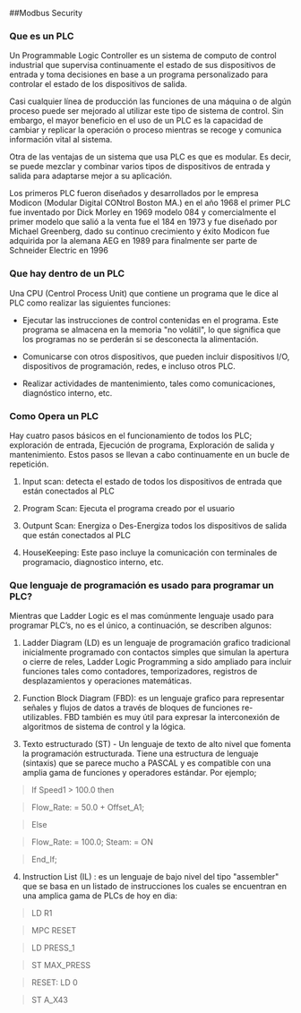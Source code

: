 ##Modbus Security

### Que es un PLC

Un Programmable Logic Controller es un sistema de computo de control industrial que supervisa continuamente el estado de sus dispositivos de entrada y toma decisiones en base a un programa personalizado para controlar el estado de los dispositivos de salida.

Casi cualquier línea de producción las funciones de una máquina o de algún proceso puede ser mejorado al utilizar este tipo de sistema de control. Sin embargo, el mayor beneficio en el uso de un PLC es la capacidad de cambiar y replicar la operación o proceso mientras se recoge y comunica información vital al sistema.

Otra de las ventajas de un sistema que usa PLC es que es modular. Es decir, se puede mezclar y combinar varios tipos de dispositivos de entrada y salida para adaptarse mejor a su aplicación.

Los primeros PLC fueron diseñados y desarrollados por le empresa Modicon (Modular Digital CONtrol Boston MA.) en el año 1968 el primer PLC fue inventado por Dick Morley en 1969 modelo 084 y comercialmente el primer modelo que salió a la venta fue el 184 en 1973 y fue diseñado por Michael Greenberg, dado su continuo crecimiento y éxito Modicon fue adquirida por la alemana AEG en 1989 para finalmente ser parte de Schneider Electric en 1996

### Que hay dentro de un PLC

  Una CPU (Centrol Process Unit) que contiene un programa que le dice al PLC como realizar las siguientes funciones:

* Ejecutar las instrucciones de control contenidas en el programa. Este programa se almacena en la memoria "no volátil", lo que significa que los programas no se perderán si se desconecta la alimentación.

* Comunicarse con otros dispositivos, que pueden incluir dispositivos I/O, dispositivos de programación, redes, e incluso otros PLC.

* Realizar actividades de mantenimiento, tales como comunicaciones, diagnóstico interno, etc.

### Como Opera un PLC
  Hay cuatro pasos básicos en el funcionamiento de todos los PLC; exploración de entrada, Ejecución de programa, Exploración de salida y mantenimiento. Estos pasos se llevan a cabo continuamente en un bucle de repetición.

1. Input scan: detecta el estado de todos los dispositivos de entrada que están conectados al PLC

2. Program Scan: Ejecuta el programa creado por el usuario

3. Outpunt Scan: Energiza o Des-Energiza todos los dispositivos de salida que están conectados al PLC

4. HouseKeeping: Este paso incluye la comunicación con terminales de programacio, diagnostico interno, etc.

### Que lenguaje de programación es usado para programar un PLC?

  Mientras que Ladder Logic es el mas comúnmente lenguaje usado para programar PLC’s, no es el único, a continuación, se describen algunos:

1. Ladder Diagram (LD) es un lenguaje de programación grafico tradicional inicialmente programado con contactos simples que simulan la apertura o cierre de reles, Ladder Logic Programming a sido ampliado para incluir funciones tales como contadores,
temporizadores, registros de desplazamientos y operaciones matemáticas.

2. Function Block Diagram (FBD): es un lenguaje grafico para representar señales y flujos de datos a través de bloques de funciones re-utilizables. FBD también es muy útil para expresar la interconexión de algoritmos de sistema de control y la lógica.

3. Texto estructurado (ST) - Un lenguaje de texto de alto nivel que fomenta la programación estructurada. Tiene una estructura de lenguaje (sintaxis) que se parece mucho a PASCAL y es compatible con una amplia gama de funciones y operadores estándar. Por ejemplo;

> If Speed1 > 100.0 then

> Flow_Rate: = 50.0 + Offset_A1;

> Else

> Flow_Rate: = 100.0; Steam: = ON
 
> End_If;


4. Instruction List (IL) : es un lenguaje de bajo nivel del tipo "assembler" que se basa en un listado de instrucciones los cuales se encuentran en una amplica gama de PLCs de hoy en dia:

> LD   R1

> MPC  RESET

> LD   PRESS_1

> ST   MAX_PRESS

> RESET:  LD 0

> ST   A_X43

